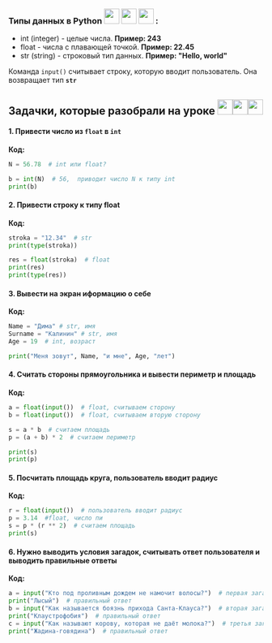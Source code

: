 ### Типы данных в Python <img src="https://vk.com/emoji/e/f09f98bc.png" height="30px"/> <img src="https://vk.com/emoji/e/f09f98bc.png" height="30px"/> <img src="https://vk.com/emoji/e/f09f98bc.png" height="30px"/> :

- int (integer) - целые числа. **Пример: 243**
- float - числа с плавающей точкой. **Пример: 22.45**
- str (string) - строковый тип данных. **Пример: "Hello, world"**



Команда `input()` считывает строку, которую вводит пользователь. Она возвращает тип  **`str`**

## Задачки, которые разобрали на уроке <img src="https://vk.com/emoji/e/f09f98a8.png" height="30px"/><img src="https://vk.com/emoji/e/f09f98a8.png" height="30px"/><img src="https://vk.com/emoji/e/f09f98a8.png" height="30px"/>

#### 1. Привести число из `float` в `int` 

**Код:**

```python
N = 56.78  # int или float?

b = int(N)  # 56,  приводит число N к типу int
print(b)
```

#### 2. Привести строку к типу float

**Код:**

```python
stroka = "12.34"  # str
print(type(stroka))

res = float(stroka)  # float
print(res)
print(type(res))

```

#### 3. Вывести на экран иформацию о себе

**Код:**

```python
Name = "Дима" # str, имя 
Surname = "Калинин" # str, имя
Age = 19  # int, возраст

print("Меня зовут", Name, "и мне", Age, "лет")
```



#### 4. Считать стороны прямоугольника и вывести периметр и площадь

**Код:**

```python
a = float(input())  # float, считываем сторону
b = float(input())  # float, считываем вторую сторону

s = a * b  # считаем площадь
p = (a + b) * 2  # считаем периметр

print(s)
print(p)
```



#### 5. Посчитать площадь круга, пользователь вводит радиус

**Код:**

```python
r = float(input())  # пользователь вводит радиус
p = 3.14  #float, число пи
s = p * (r ** 2)  # считаем площадь
print(s)
```



#### 6. Нужно выводить условия загадок, считывать ответ пользователя и выводить правильные ответы

**Код:**

```python
a = input("Кто под проливным дождем не намочит волосы?")  # первая загадка
print("Лысый")  # правильный ответ
b = input("Как называется боязнь прихода Санта-Клауса?")  # вторая загадка
print("Клаустрофобия")  # правильный ответ
c = input("Как называют корову, которая не даёт молока?")  # третья загадка
print("Жадина-говядина")  # правильный ответ
```



